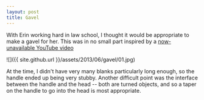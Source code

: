 ```yaml
---
layout: post
title: Gavel
---
```

With Erin working hard in law school, I thought it would be appropriate to make
a gavel for her. This was in no small part inspired by a
[now-unavailable YouTube video](http://www.youtube.com/watch?v=76I_9y64Tls)

![]({{ site.github.url }}/assets/2013/06/gavel/01.jpg)

At the time, I didn't have very many blanks particularly long enough, so the
handle ended up being very stubby. Another difficult point was the interface
between the handle and the head -- both are turned objects, and so a taper on
the handle to go into the head is most appropriate.

